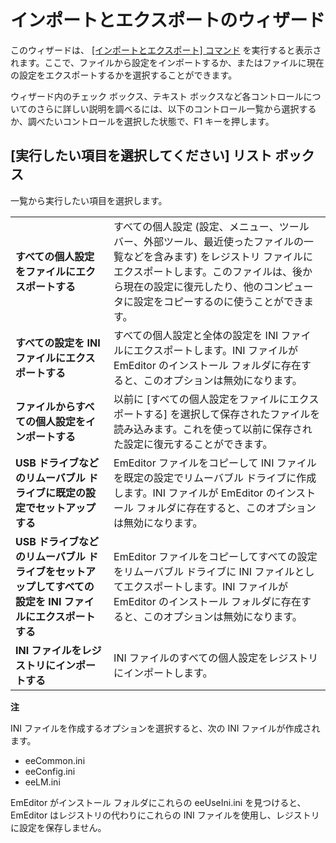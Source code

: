 # インポートとエクスポートのウィザード

このウィザードは、 [\[インポートとエクスポート\] コマンド](../../cmd/tools/import_export) を実行すると表示されます。ここで、ファイルから設定をインポートするか、またはファイルに現在の設定をエクスポートするかを選択することができます。

ウィザード内のチェック ボックス、テキスト
ボックスなど各コントロールについてのさらに詳しい説明を調べるには、以下のコントロール一覧から選択するか、調べたいコントロールを選択した状態で、F1 キーを押します。

## \[実行したい項目を選択してください\] リスト ボックス

一覧から実行したい項目を選択します。

|     |     |
| --- | --- |
| **すべての個人設定をファイルにエクスポートする** | すべての個人設定 (設定、メニュー、ツール バー、外部ツール、最近使ったファイルの一覧などを含みます) をレジストリ ファイルにエクスポートします。このファイルは、後から現在の設定に復元したり、他のコンピュータに設定をコピーするのに使うことができます。 |
| **すべての設定を INI ファイルにエクスポートする** | すべての個人設定と全体の設定を INI ファイルにエクスポートします。INI ファイルが EmEditor のインストール フォルダに存在すると、このオプションは無効になります。 |
| **ファイルからすべての個人設定をインポートする** | 以前に \[すべての個人設定をファイルにエクスポートする\] を選択して保存されたファイルを読み込みます。これを使って以前に保存された設定に復元することができます。 |
| **USB ドライブなどのリムーバブル ドライブに既定の設定でセットアップする** | EmEditor ファイルをコピーして INI ファイルを既定の設定でリムーバブル ドライブに作成します。INI ファイルが EmEditor のインストール フォルダに存在すると、このオプションは無効になります。 |
| **USB ドライブなどのリムーバブル ドライブをセットアップしてすべての設定を INI ファイルにエクスポートする** | EmEditor ファイルをコピーしてすべての設定をリムーバブル ドライブに INI ファイルとしてエクスポートします。INI ファイルが EmEditor のインストール フォルダに存在すると、このオプションは無効になります。 |
| **INI ファイルをレジストリにインポートする** | INI ファイルのすべての個人設定をレジストリにインポートします。 |

**注**

INI ファイルを作成するオプションを選択すると、次の INI ファイルが作成されます。

- eeCommon.ini
- eeConfig.ini
- eeLM.ini

EmEditor がインストール フォルダにこれらの eeUseIni.ini を見つけると、EmEditor はレジストリの代わりにこれらの INI ファイルを使用し、レジストリに設定を保存しません。

